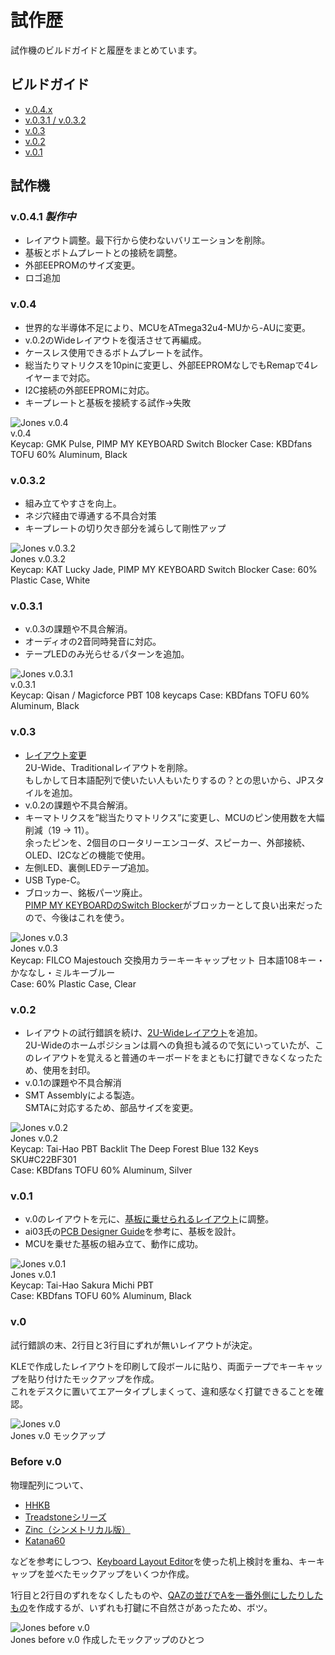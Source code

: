 # 試作歴

試作機のビルドガイドと履歴をまとめています。

## ビルドガイド

- [v.0.4.x](./docs/BuildGuide_v.0.4_JA.md)
- [v.0.3.1 / v.0.3.2](./docs/BuildGuide_v.0.3.1_JA.md)
- [v.0.3](./docs/BuildGuide_v.0.3_JA.md)
- [v.0.2](./docs/BuildGuide_v.0.2_JA.md)
- [v.0.1](./docs/BuildGuide_v.0.1_JA.md)

## 試作機

### v.0.4.1 *製作中*

- レイアウト調整。最下行から使わないバリエーションを削除。
- 基板とボトムプレートとの接続を調整。
- 外部EEPROMのサイズ変更。
- ロゴ追加

### v.0.4

- 世界的な半導体不足により、MCUをATmega32u4-MUから-AUに変更。
- v.0.2のWideレイアウトを復活させて再編成。
- ケースレス使用できるボトムプレートを試作。
- 総当たりマトリクスを10pinに変更し、外部EEPROMなしでもRemapで4レイヤーまで対応。
- I2C接続の外部EEPROMに対応。
- キープレートと基板を接続する試作→失敗

![Jones v.0.4](../assets/DSC_7440.jpeg)  
v.0.4  
Keycap: GMK Pulse, PIMP MY KEYBOARD Switch Blocker
Case: KBDfans TOFU 60% Aluminum, Black

### v.0.3.2

- 組み立てやすさを向上。
- ネジ穴経由で導通する不具合対策
- キープレートの切り欠き部分を減らして剛性アップ

![Jones v.0.3.2](../assets/DSC_7433.jpeg)  
Jones v.0.3.2  
Keycap: KAT Lucky Jade, PIMP MY KEYBOARD Switch Blocker
Case: 60% Plastic Case, White

### v.0.3.1

- v.0.3の課題や不具合解消。
- オーディオの2音同時発音に対応。
- テープLEDのみ光らせるパターンを追加。

![Jones v.0.3.1](../assets/IMG_2204.jpeg)  
v.0.3.1  
Keycap: Qisan / Magicforce PBT 108 keycaps
Case: KBDfans TOFU 60% Aluminum, Black

### v.0.3

- [レイアウト変更](http://www.keyboard-layout-editor.com/#/gists/ab35444150ef1aff63ed32bbe2b9a1ef)  
2U-Wide、Traditionalレイアウトを削除。  
もしかして日本語配列で使いたい人もいたりするの？との思いから、JPスタイルを追加。
- v.0.2の課題や不具合解消。
- キーマトリクスを”総当たりマトリクス”に変更し、MCUのピン使用数を大幅削減（19 → 11）。  
余ったピンを、2個目のロータリーエンコーダ、スピーカー、外部接続、OLED、I2Cなどの機能で使用。
- 左側LED、裏側LEDテープ追加。
- USB Type-C。
- ブロッカー、銘板パーツ廃止。  
[PIMP MY KEYBOARDのSwitch Blocker](https://pimpmykeyboard.com/switch-blocker-pack-of-10/)がブロッカーとして良い出来だったので、今後はこれを使う。

![Jones v.0.3](../assets/DSC_7189.jpeg)  
Jones v.0.3  
Keycap: FILCO Majestouch 交換用カラーキーキャップセット 日本語108キー・かななし・ミルキーブルー  
Case: 60% Plastic Case, Clear

### v.0.2

- レイアウトの試行錯誤を続け、[2U-Wideレイアウト](http://www.keyboard-layout-editor.com/#/gists/3f5424e6560f5de6fa7c19e22f219831)を追加。  
2U-Wideのホームポジションは肩への負担も減るので気にいっていたが、このレイアウトを覚えると普通のキーボードをまともに打鍵できなくなったため、使用を封印。
- v.0.1の課題や不具合解消
- SMT Assemblyによる製造。  
SMTAに対応するため、部品サイズを変更。

![Jones v.0.2](../assets/IMG_1545.jpeg)  
Jones v.0.2  
Keycap: Tai-Hao PBT Backlit The Deep Forest Blue 132 Keys SKU#C22BF301  
Case: KBDfans TOFU 60% Aluminum, Silver

### v.0.1

- v.0のレイアウトを元に、[基板に乗せられるレイアウト](http://www.keyboard-layout-editor.com/#/gists/325aaaab8bd5e87bff89b81d67181bea)に調整。  
- ai03氏の[PCB Designer Guide](https://wiki.ai03.com/books/pcb-design/chapter/pcb-designer-guide)を参考に、基板を設計。  
- MCUを乗せた基板の組み立て、動作に成功。

![Jones v.0.1](../assets/IMG_1406.jpeg)  
Jones v.0.1  
Keycap: Tai-Hao Sakura Michi PBT  
Case: KBDfans TOFU 60% Aluminum, Black

### v.0

試行錯誤の末、2行目と3行目にずれが無いレイアウトが決定。  

KLEで作成したレイアウトを印刷して段ボールに貼り、両面テープでキーキャップを貼り付けたモックアップを作成。  
これをデスクに置いてエアータイプしまくって、違和感なく打鍵できることを確認。

![Jones v.0](../assets/IMG_1360.jpeg)  
Jones v.0 モックアップ

### Before v.0

物理配列について、

- [HHKB](https://happyhackingkb.com/jp/)
- [Treadstoneシリーズ](https://github.com/marksard/Keyboards)
- [Zinc（シンメトリカル版）](http://www.sho-k.co.uk/tech/735.html)
- [Katana60](http://xahlee.info/kbd/katana60_keyboard.html)

などを参考にしつつ、[Keyboard Layout Editor](http://www.keyboard-layout-editor.com)を使った机上検討を重ね、キーキャップを並べたモックアップをいくつか作成。

1行目と2行目のずれをなくしたものや、[QAZの並びでAを一番外側にしたりしたもの](http://www.keyboard-layout-editor.com/#/gists/f530b44df7799fa4d14944566bb18dd2)を作成するが、いずれも打鍵に不自然さがあったため、ボツ。

![Jones before v.0](../assets/IMG_1332.jpeg)  
Jones before v.0 作成したモックアップのひとつ